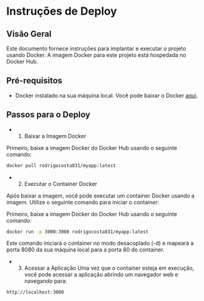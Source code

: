 # Instruções de Deploy

## Visão Geral

Este documento fornece instruções para implantar e executar o projeto usando Docker. A imagem Docker para este projeto está hospedada no Docker Hub.

## Pré-requisitos

- Docker instalado na sua máquina local. Você pode baixar o Docker [aqui](https://www.docker.com/get-started).

## Passos para o Deploy

- 1. Baixar a Imagem Docker

Primeiro, baixe a imagem Docker do Docker Hub usando o seguinte comando:

```bash
docker pull rodrigocosta831/myapp:latest
```

- 2. Executar o Container Docker

Após baixar a imagem, você pode executar um container Docker usando a imagem. Utilize o seguinte comando para iniciar o container:

Primeiro, baixe a imagem Docker do Docker Hub usando o seguinte comando:

```bash
docker run -p 3000:3000 rodrigocosta831/myapp:latest

```
Este comando iniciará o container no modo desacoplado (-d) e mapeará a porta 8080 da sua máquina local para a porta 80 do container.

- 3. Acessar a Aplicação
Uma vez que o container esteja em execução, você pode acessar a aplicação abrindo um navegador web e navegando para:

```bash
http://localhost:3000
```
